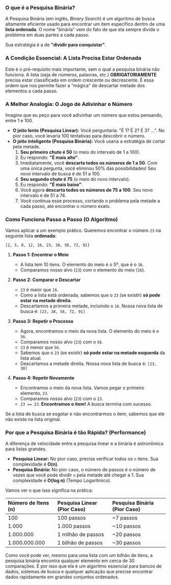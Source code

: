 ### O que é a Pesquisa Binária?

A Pesquisa Binária (em inglês, *Binary Search*) é um algoritmo de busca altamente eficiente usado para encontrar um item específico dentro de uma **lista ordenada**. O nome "binária" vem do fato de que ela sempre divide o problema em duas partes a cada passo.

Sua estratégia é a de **"dividir para conquistar"**.

### A Condição Essencial: A Lista Precisa Estar Ordenada

Este é o pré-requisito mais importante, sem o qual a pesquisa binária não funciona. A lista (seja de números, palavras, etc.) **OBRIGATORIAMENTE** precisa estar classificada em ordem crescente ou decrescente. É essa ordem que nos permite fazer a "mágica" de descartar metade dos elementos a cada passo.

### A Melhor Analogia: O Jogo de Adivinhar o Número

Imagine que eu peço para você adivinhar um número que estou pensando, entre 1 e 100.

* **O jeito lento (Pesquisa Linear):** Você perguntaria: "É 1? É 2? É 3? ...". No pior caso, você levaria 100 tentativas para descobrir o número.
* **O jeito inteligente (Pesquisa Binária):** Você usaria a estratégia de cortar pela metade.
    1.  **Seu primeiro chute é 50** (o meio do intervalo de 1 a 100).
    2.  Eu respondo: **"É mais alto"**.
    3.  Imediatamente, você **descarta todos os números de 1 a 50**. Com uma única pergunta, você eliminou 50% das possibilidades! Seu novo intervalo de busca é de 51 a 100.
    4.  **Seu segundo chute é 75** (o meio do novo intervalo).
    5.  Eu respondo: **"É mais baixo"**.
    6.  Você agora **descarta todos os números de 75 a 100**. Seu novo intervalo é de 51 a 74.
    7.  Você continua esse processo, cortando o problema pela metade a cada passo, até encontrar o número exato.

### Como Funciona Passo a Passo (O Algoritmo)

Vamos aplicar a um exemplo prático. Queremos encontrar o número `23` na seguinte lista **ordenada**:

`[2, 5, 8, 12, 16, 23, 38, 56, 72, 91]`

1.  **Passo 1: Encontrar o Meio**
    * A lista tem 10 itens. O elemento do meio é o 5º, que é o `16`.
    * Comparamos nosso alvo (`23`) com o elemento do meio (`16`).

2.  **Passo 2: Comparar e Descartar**
    * `23` é maior que `16`.
    * Como a lista está ordenada, sabemos que o `23` (se existir) **só pode estar na metade direita**.
    * Descartamos a primeira metade, incluindo o `16`. Nossa nova lista de busca é:
        `[23, 38, 56, 72, 91]`

3.  **Passo 3: Repetir o Processo**
    * Agora, encontramos o meio da nova lista. O elemento do meio é o `56`.
    * Comparamos nosso alvo (`23`) com o `56`.
    * `23` é menor que `56`.
    * Sabemos que o `23` (se existir) **só pode estar na metade esquerda** da lista atual.
    * Descartamos a metade direita. Nossa nova lista de busca é:
        `[23, 38]`

4.  **Passo 4: Repetir Novamente**
    * Encontramos o meio da nova lista. Vamos pegar o primeiro elemento, `23`.
    * Comparamos nosso alvo (`23`) com o `23`.
    * `23 == 23`. **Encontramos o item!** A busca termina com sucesso.

Se a lista de busca se esgotar e não encontrarmos o item, sabemos que ele não existe na lista original.

### Por que a Pesquisa Binária é tão Rápida? (Performance)

A diferença de velocidade entre a pesquisa linear e a binária é astronômica para listas grandes.

* **Pesquisa Linear:** No pior caso, precisa verificar todos os `n` itens. Sua complexidade é **O(n)**.
* **Pesquisa Binária:** No pior caso, o número de passos é o número de vezes que você pode dividir `n` pela metade até chegar a 1. Sua complexidade é **O(log n)** (Tempo Logarítmico).

Vamos ver o que isso significa na prática:

| Número de Itens (n) | Pesquisa Linear (Pior Caso) | Pesquisa Binária (Pior Caso) |
| :------------------ | :-------------------------- | :---------------------------- |
| 100                 | 100 passos                  | ~7 passos                     |
| 1.000               | 1.000 passos                | ~10 passos                    |
| 1.000.000           | 1 milhão de passos          | ~20 passos                    |
| 1.000.000.000       | 1 bilhão de passos          | ~30 passos                    |

Como você pode ver, mesmo para uma lista com um bilhão de itens, a pesquisa binária encontra qualquer elemento em cerca de 30 comparações. É por isso que ela é um algoritmo essencial para bancos de dados, sistemas de busca e qualquer aplicação que precise encontrar dados rapidamente em grandes conjuntos ordenados.